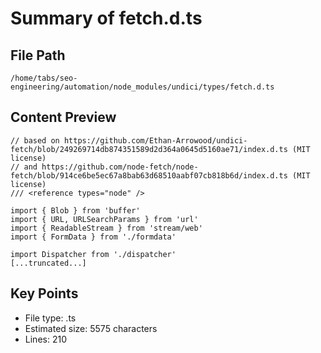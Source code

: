 # Summary of fetch.d.ts
  
## File Path
`/home/tabs/seo-engineering/automation/node_modules/undici/types/fetch.d.ts`

## Content Preview
```
// based on https://github.com/Ethan-Arrowood/undici-fetch/blob/249269714db874351589d2d364a0645d5160ae71/index.d.ts (MIT license)
// and https://github.com/node-fetch/node-fetch/blob/914ce6be5ec67a8bab63d68510aabf07cb818b6d/index.d.ts (MIT license)
/// <reference types="node" />

import { Blob } from 'buffer'
import { URL, URLSearchParams } from 'url'
import { ReadableStream } from 'stream/web'
import { FormData } from './formdata'

import Dispatcher from './dispatcher'
[...truncated...]
```

## Key Points
- File type: .ts
- Estimated size: 5575 characters
- Lines: 210
